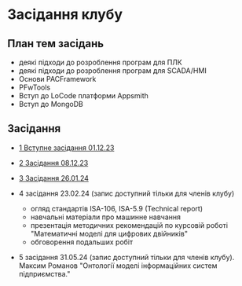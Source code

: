 # Засідання клубу

## План тем засідань

- деякі підходи до розроблення програм для ПЛК
- деякі підходи до розроблення програм для SCADA/HMI
- Основи PACFramework
- PFwTools
- Вступ до LoCode платформи Appsmith
- Вступ до MongoDB

## Засідання

- [1 Вступне засідання 01.12.23](https://youtu.be/kapseZgEi40)

- [2 Засідання 08.12.23](https://youtu.be/Sez1G2iIsyA)

- [3 Засідання 26.01.24](https://youtu.be/9TH1eGRix7o)

- 4 засідання 23.02.24 (запис доступний тільки для членів клубу)

  - огляд стандартів ISA-106, ISA-5.9 (Technical report)
  - навчальні матеріали про машинне навчання
  - презентація методичних рекомендацій по курсовій роботі "Математичні моделі для цифрових двійників"
  - обговорення подальших робіт  

- 5 засідання 31.05.24 (запис доступний тільки для членів клубу). Максим Романов "Онтології моделі інформаційних систем підприємства." 

  